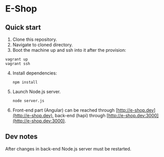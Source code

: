 E-Shop
===

## Quick start

1. Clone this repository.
2. Navigate to cloned directory.
3. Boot the machine up and ssh into it after the provision:

  ```
  vagrant up
  vagrant ssh
  ```
4. Install dependencies:

    ```
    npm install
    ```
5. Launch Node.js server.

    ```
    node server.js
    ```
6. Front-end part (Angular) can be reached through [http://e-shop.dev](http://e-shop.dev), back-end (hapi) through [http://e-shop.dev:3000](http://e-shop.dev:3000).
## Dev notes
After changes in back-end Node.js server must be restarted.
